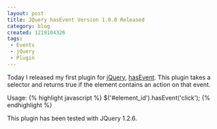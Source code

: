 ```yaml
---
layout: post
title: JQuery hasEvent Version 1.0.0 Released
category: blog
created: 1219104326
tags:
 - Events
 - jQuery
 - Plugin
---
```

Today I released my first plugin for [jQuery](http://jquery.com/),
[hasEvent](http://plugins.jquery.com/project/hasevent). This plugin takes a
selector and returns true if the element contains an action on that event.

<!--more-->

Usage:
{% highlight javascript %}
$('#element_id').hasEvent('click');
{% endhighlight %}

This plugin has been tested with JQuery 1.2.6.
